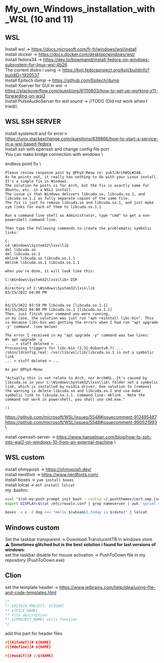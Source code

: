 # My_own_Windows_installation_with_WSL (10 and 11)

## WSL

Install wsl -> https://docs.microsoft.com/fr-fr/windows/wsl/install \
Install docker -> https://docs.docker.com/desktop/windows/wsl/ \
Install fedora34 -> https://dev.to/bowmanjd/install-fedora-on-windows-subsystem-for-linux-wsl-4b26 \
The current distro i using -> https://koji.fedoraproject.org/koji/buildinfo?buildID=1920537 \
Install Epitech dump -> https://github.com/Epitech/dump \
Install Xserver for GUI in wsl -> https://stackoverflow.com/questions/61110603/how-to-set-up-working-x11-forwarding-on-wsl2 \
Install PulseAudioServer for wsl sound -> //TODO (Did not work when I tried)\

## WSL SSH SERVER

Install systemctl and fix error-> https://unix.stackexchange.com/questions/639866/how-to-start-a-service-in-a-wsl-based-fedora \
Install ssh with openssh and change config file port \
You can make bridge connection with windows \

endless point fix \

```
Please review response post by @PhyX-Meow re: yuk7/ArchWSL#248.
As he points out, it really has nothing to do with your Linux install. It's a simple fix in Windows.
The solution he posts is for Arch, but the fix is exactly same for Ubuntu, etc. in a WSL2 install.
The issue is that Windows delivers libcuda.so, libcuda.so.1, and libcuda.so.1.1 as fully separate copies of the same file.
The fix is just to remove libcuda.so and libcuda.so.1, and just make sym links for each of them to libcuda.so.1.1

Run a command line shell as Administrator, type "cmd" to get a non-powershell command line.

Then type the following commands to create the problematic symbolic links:

C:
cd \Windows\System32\lxss\lib
del libcuda.so
del libcuda.so.1
mklink libcuda.so libcuda.so.1.1
mklink libcuda.so.1 libcuda.so.1.1

when you're done, it will look like this:

C:\Windows\System32\lxss\lib> DIR
... ...
Directory of C:\Windows\System32\lxss\lib
03/15/2022 04:00 PM

.
03/15/2022 03:59 PM libcuda.so [libcuda.so.1.1]
03/15/2022 04:00 PM libcuda.so.1 [libcuda.so.1.1]
Then, just finish your command you were running,
in my case, the solution was just run "apt reinstall libc-bin". This is because libc-bin was getting the errors when I had run "apt upgrade -y" command. (see below)

The error I received in my "apt upgrade -y" command was two lines:
#> apt upgrade -y
.... < stuff deleted > ...
Processing triggers for libc-bin (2.31-0ubuntu9.7) ...
/sbin/ldconfig.real: /usr/lib/wsl/lib/libcuda.so.1 is not a symbolic link
... < stuff deleted > ...

As per @PhyX-Meow

"Actually this is not relate to Arch, nor ArchWSL. It's caused by libcuda.so in your C:\Windows\System32\lxss\lib\ folder not a symbolic link, which is installed by nvidia driver. One solution to [remove] the warning is delete libcuda.so and libcuda.so.1 and use make symbolic link to libcuda.so.1.1. Command line: mklink . Note the command not work in powershell, you shall use cmd.exe."

:)
```

https://github.com/microsoft/WSL/issues/5548#issuecomment-912495487 \
https://github.com/microsoft/WSL/issues/5548#issuecomment-990521993 \

install openssh-server -> https://www.hanselman.com/blog/how-to-ssh-into-wsl2-on-windows-10-from-an-external-machine \


## WSL custom

install ohmyposh -> https://ohmyposh.dev/ \
install nerdfont -> https://www.nerdfonts.com/ \
install boxes -> <code>yum install boxes</code> \
install lolcat -> <code>dnf install lolcat</code> \
my .bashrc:
```bash
eval "$(oh-my-posh prompt init bash --config ~/.poshthemes/cert.omp.json)"
export DISPLAY=$(cat /etc/resolv.conf | grep nameserver | awk '{print $2; exit;}'):0.0

boxes -a c -d dog <<< "Hello $(whoami),today is $(date)" | lolcat
```

## Windows custom

Set the taskbar transparent -> Download TranslucentTB in windows store \
:warning: **Sometimes glitched but is the best solution i found for last versions of windows**: \
set the taskbar disable for mouse activation -> PushToDown file in my repository (PushToDown.exe)

## Clion

set the template header -> https://www.jetbrains.com/help/idea/using-file-and-code-templates.html
```c
/*
** EPITECH PROJECT, ${YEAR}
** ${FILE_NAME}
** File description:
** ${PROJECT_NAME} utils function
*/
```
  
add this part for header files
  
```c
#[[#ifndef]]# ${NAME}
#[[#define]]# ${NAME}

#[[#endif]]# //${NAME}
```
